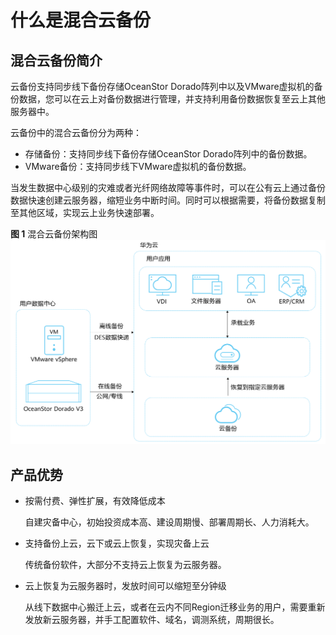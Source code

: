 # 什么是混合云备份<a name="cbr_03_0054"></a>

## 混合云备份简介<a name="section112492408407"></a>

云备份支持同步线下备份存储OceanStor Dorado阵列中以及VMware虚拟机的备份数据，您可以在云上对备份数据进行管理，并支持利用备份数据恢复至云上其他服务器中。

云备份中的混合云备份分为两种：

-   存储备份：支持同步线下备份存储OceanStor Dorado阵列中的备份数据。
-   VMware备份：支持同步线下VMware虚拟机的备份数据。

当发生数据中心级别的灾难或者光纤网络故障等事件时，可以在公有云上通过备份数据快速创建云服务器，缩短业务中断时间。同时可以根据需要，将备份数据复制至其他区域，实现云上业务快速部署。

**图 1**  混合云备份架构图<a name="fig1588610365330"></a>  
![](figures/混合云备份架构图.png "混合云备份架构图")

## 产品优势<a name="section10278162224115"></a>

-   按需付费、弹性扩展，有效降低成本

    自建灾备中心，初始投资成本高、建设周期慢、部署周期长、人力消耗大。

-   支持备份上云，云下或云上恢复，实现灾备上云

    传统备份软件，大部分不支持云上恢复为云服务器。

-   云上恢复为云服务器时，发放时间可以缩短至分钟级

    从线下数据中心搬迁上云，或者在云内不同Region迁移业务的用户，需要重新发放新云服务器，并手工配置软件、域名，调测系统，周期很长。


